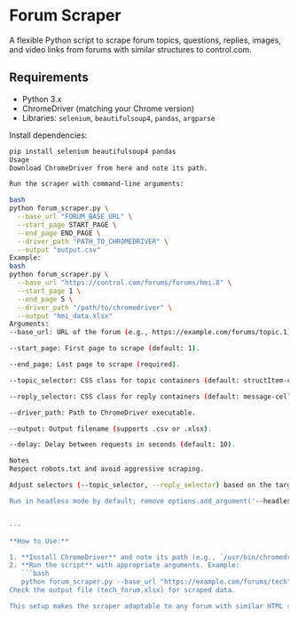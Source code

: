 # Forum Scraper

A flexible Python script to scrape forum topics, questions, replies, images, and video links from forums with similar structures to control.com.

## Requirements

- Python 3.x
- ChromeDriver (matching your Chrome version)
- Libraries: `selenium`, `beautifulsoup4`, `pandas`, `argparse`

Install dependencies:
```bash
pip install selenium beautifulsoup4 pandas
Usage
Download ChromeDriver from here and note its path.

Run the scraper with command-line arguments:

bash
python forum_scraper.py \
  --base_url "FORUM_BASE_URL" \
  --start_page START_PAGE \
  --end_page END_PAGE \
  --driver_path "PATH_TO_CHROMEDRIVER" \
  --output "output.csv"
Example:
bash
python forum_scraper.py \
  --base_url "https://control.com/forums/forums/hmi.8" \
  --start_page 1 \
  --end_page 5 \
  --driver_path "/path/to/chromedriver" \
  --output "hmi_data.xlsx"
Arguments:
--base_url: URL of the forum (e.g., https://example.com/forums/topic.1).

--start_page: First page to scrape (default: 1).

--end_page: Last page to scrape (required).

--topic_selector: CSS class for topic containers (default: structItem-cell structItem-cell--main).

--reply_selector: CSS class for reply containers (default: message-cell message-cell--main).

--driver_path: Path to ChromeDriver executable.

--output: Output filename (supports .csv or .xlsx).

--delay: Delay between requests in seconds (default: 10).

Notes
Respect robots.txt and avoid aggressive scraping.

Adjust selectors (--topic_selector, --reply_selector) based on the target forum's HTML structure.

Run in headless mode by default; remove options.add_argument('--headless') in code for debugging.


---

**How to Use:**

1. **Install ChromeDriver** and note its path (e.g., `/usr/bin/chromedriver`).
2. **Run the script** with appropriate arguments. Example:
   ```bash
   python forum_scraper.py --base_url "https://example.com/forums/tech" --end_page 3 --driver_path "chromedriver.exe" --output "tech_forum.xlsx"
Check the output file (tech_forum.xlsx) for scraped data.

This setup makes the scraper adaptable to any forum with similar HTML structure by allowing users to specify CSS selectors and URLs.
